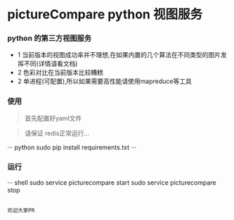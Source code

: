 pictureCompare python 视图服务
=============================================

### python 的第三方视图服务

* 1 当前版本的视图成功率并不理想,在如果内置的几个算法在不同类型的图片发挥不同(详情请看文档)
* 2 色彩对比在当前版本比较糟糕
* 2 单进程(可配置),所以如果需要高性能请使用mapreduce等工具


### 使用
> 首先配置好yaml文件 

> 请保证 redis正常运行...

··· python
sudo pip install requirements.txt
···

### 运行

··· shell
sudo service picturecompare start
sudo service picturecompare stop
```

欢迎大家PR
